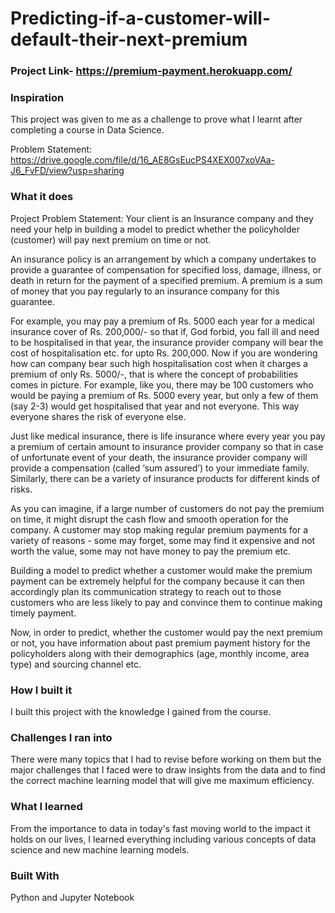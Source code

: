# Predicting-if-a-customer-will-default-their-next-premium

### Project Link- https://premium-payment.herokuapp.com/

### Inspiration
This project was given to me as a challenge to prove what I learnt after completing a course in Data Science.

Problem Statement: https://drive.google.com/file/d/16_AE8GsEucPS4XEX007xoVAa-J6_FvFD/view?usp=sharing

### What it does
Project Problem Statement:
Your client is an Insurance company and they need your help in building a model to predict whether the policyholder (customer) will pay next premium on time or not.

An insurance policy is an arrangement by which a company undertakes to provide a guarantee of compensation for specified loss, damage, illness, or death in return for the payment of a specified premium. A premium is a sum of money that you pay regularly to an insurance company for this guarantee.

For example, you may pay a premium of Rs. 5000 each year for a medical insurance cover of Rs. 200,000/- so that if, God forbid, you fall ill and need to be hospitalised in that year, the insurance provider company will bear the cost of hospitalisation etc. for upto Rs. 200,000. Now if you are wondering how can company bear such high hospitalisation cost when it charges a premium of only Rs. 5000/-, that is where the concept of probabilities comes in picture. For example, like you, there may be 100 customers who would be paying a premium of Rs. 5000 every year, but only a few of them (say 2-3) would get hospitalised that year and not everyone. This way everyone shares the risk of everyone else.

Just like medical insurance, there is life insurance where every year you pay a premium of certain amount to insurance provider company so that in case of unfortunate event of your death, the insurance provider company will provide a compensation (called ‘sum assured’) to your immediate family. Similarly, there can be a variety of insurance products for different kinds of risks.

As you can imagine, if a large number of customers do not pay the premium on time, it might disrupt the cash flow and smooth operation for the company. A customer may stop making regular premium payments for a variety of reasons - some may forget, some may find it expensive and not worth the value, some may not have money to pay the premium etc.

Building a model to predict whether a customer would make the premium payment can be extremely helpful for the company because it can then accordingly plan its communication strategy to reach out to those customers who are less likely to pay and convince them to continue making timely payment.

Now, in order to predict, whether the customer would pay the next premium or not, you have information about past premium payment history for the policyholders along with their demographics (age, monthly income, area type) and sourcing channel etc.

### How I built it
I built this project with the knowledge I gained from the course.

### Challenges I ran into
There were many topics that I had to revise before working on them but the major challenges that I faced were to draw insights from the data and to find the correct machine learning model that will give me maximum efficiency.

### What I learned
From the importance to data in today's fast moving world to the impact it holds on our lives, I learned everything including various concepts of data science and new machine learning models.

### Built With
Python and
Jupyter Notebook
